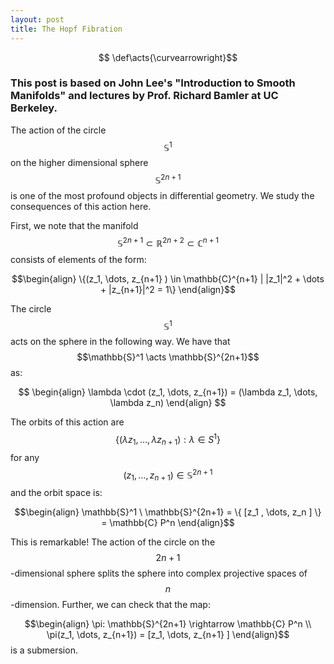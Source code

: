 ```yaml
---
layout: post
title: The Hopf Fibration
---
```


$$  \def\acts{\curvearrowright}$$

### This post is based on John Lee's "Introduction to Smooth Manifolds" and lectures by Prof. Richard Bamler at UC Berkeley. 

The action of the circle $$\mathbb{S}^1$$ on the higher dimensional sphere $$\mathbb{S}^{2n+1}$$ is one of the most profound objects in differential geometry. We study the consequences of this action here.

First, we note that the manifold $$\mathbb{S}^{2n+1} \subset \mathbb{R}^{2n+2} \subset \mathbb{C}^{n+1}$$ consists of elements of the form: 

$$\begin{align} \{(z_1, \dots, z_{n+1} ) \in \mathbb{C}^{n+1} | |z_1|^2 + \dots + |z_{n+1}|^2 = 1\} \end{align}$$

The circle $$\mathbb{S}^1$$ acts on the sphere in the following way. We have that $$\mathbb{S}^1 \acts \mathbb{S}^{2n+1}$$ as: 

$$ \begin{align}
\lambda \cdot (z_1, \dots, z_{n+1}) = (\lambda z_1, \dots, \lambda z_n)
\end{align} $$

The orbits of this action are $$ \{ ( \lambda z_1, \dots, \lambda z_{n+1}) : \lambda \in S^1 \} $$ for any $$(z_1, \dots, z_{n+1} ) \in \mathbb{S}^{2n+1}$$ and the orbit space is: 

$$\begin{align}
\mathbb{S}^1 \ \mathbb{S}^{2n+1} = \{ [z_1 , \dots, z_n ] \} = \mathbb{C} P^n
\end{align}$$

This is remarkable! The action of the circle on the $$2n+1$$-dimensional sphere splits the sphere into complex projective spaces of $$n$$-dimension. Further, we can check that the map: 

$$\begin{align}
\pi: \mathbb{S}^{2n+1} \rightarrow \mathbb{C} P^n \\ 
\pi(z_1, \dots, z_{n+1})  = [z_1, \dots, z_{n+1} ]
\end{align}$$
is a submersion. 
